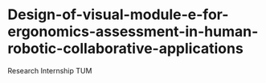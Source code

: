 # Design-of-visual-module-e-for-ergonomics-assessment-in-human-robotic-collaborative-applications
Research Internship TUM

